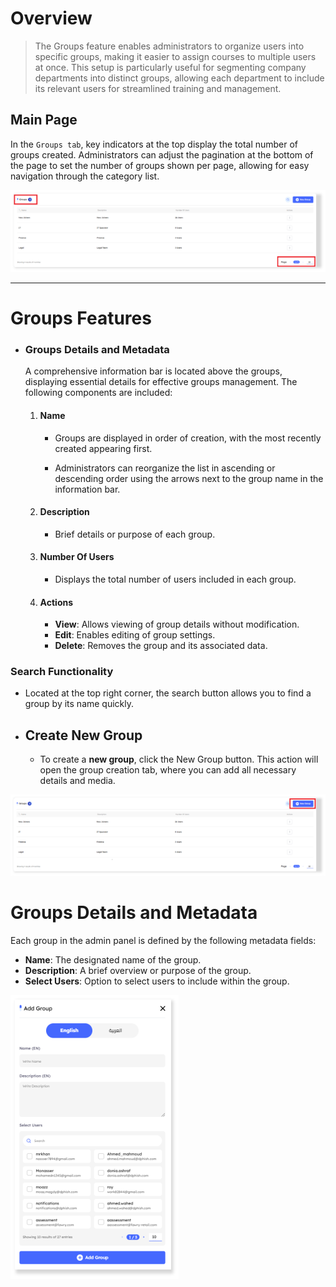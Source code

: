 # Overview
> The Groups feature enables administrators to organize users into specific groups, making it easier to assign courses to multiple users at once. This setup is particularly useful for segmenting company departments into distinct groups, allowing each department to include its relevant users for streamlined training and management. 

## Main Page

In the `Groups tab`, key indicators at the top display the total number of groups created. Administrators can adjust the pagination at the bottom of the page to set the number of groups shown per page, allowing for easy navigation through the category list. 

![Drill-Phish groups main!](../../assets/drill/groups/main.png "Drill-Phish groups main")

---

# Groups Features

 - ### Groups Details and Metadata 

    A comprehensive information bar is located above the groups, displaying essential details for effective groups management. The following components are included: 

    1. #### Name

        - Groups are displayed in order of creation, with the most recently created appearing first. 

        - Administrators can reorganize the list in ascending or descending order using the arrows next to the group name in the information bar.

    2. #### Description

        - Brief details or purpose of each group.

    3. #### Number Of Users 

        - Displays the total number of users included in each group. 

    4. #### Actions

        - **View**: Allows viewing of group details without modification.
        - **Edit**: Enables editing of group settings.
        - **Delete**: Removes the group and its associated data.

### Search Functionality

- Located at the top right corner, the search button allows you to find a group by its name quickly.  

- ## Create New Group

    - To create a **new group**, click the New Group button. This action will open the group creation tab, where you can add all necessary details and media. 

![Drill-Phish groups new button!](../../assets/drill/groups/new_group_button.png "Drill-Phish groups new button")

# Groups  Details and Metadata 

Each group in the admin panel is defined by the following metadata fields: 

- **Name**: The designated name of the group.
- **Description**: A brief overview or purpose of the group.
- **Select Users**: Option to select users to include within the group. 

![Drill-Phish groups add new configurations!](../../assets/drill/groups//add_new_group_configurations.png "Drill-Phish groups add new configurations")

